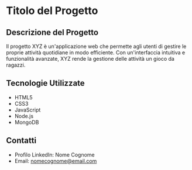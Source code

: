# Titolo del Progetto

## Descrizione del Progetto
Il progetto XYZ è un'applicazione web che permette agli utenti di gestire le proprie attività quotidiane in modo efficiente. Con un'interfaccia intuitiva e funzionalità avanzate, XYZ rende la gestione delle attività un gioco da ragazzi.

## Tecnologie Utilizzate
- HTML5
- CSS3
- JavaScript
- Node.js
- MongoDB

## Contatti
- Profilo LinkedIn: Nome Cognome
- Email: nomecognome@email.com
